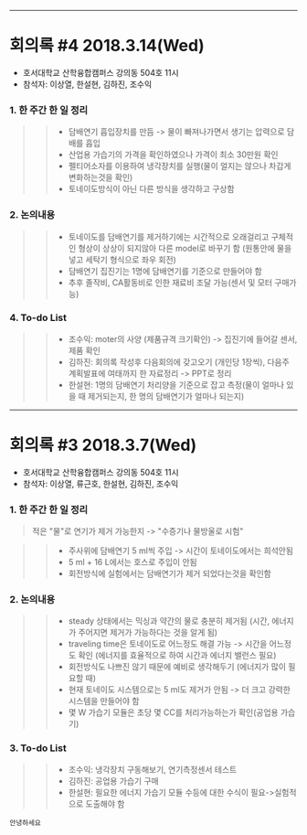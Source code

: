 --------------------------------------------------------------------------------------
# 회의록 #4 2018.3.14(Wed)

* 호서대학교 산학융합캠퍼스 강의동 504호 11시
* 참석자: 이상열, 한설현, 김하진, 조수익

### 1. 한 주간 한 일 정리

>>* 담배연기 흡입장치를 만듬 -> 물이 빠져나가면서 생기는 압력으로 담배를 흡입
>>* 산업용 가습기의 가격을 확인하였으나 가격이 최소 30만원 확인
>>* 펠티어소자를 이용하여 냉각장치를 실행(물이 얼지는 않으나 차갑게 변화하는것을 확인)
>>* 토네이도방식이 아닌 다른 방식을 생각하고 구상함

### 2. 논의내용

>>* 토네이도를 담배연기를 제거하기에는 시간적으로 오래걸리고 구체적인 형상이 상상이 되지않아 다른 model로 바꾸기 함
(원통안에 물을 넣고 세탁기 형식으로 좌우 회전)
>>* 담배연기 집진기는 1명에 담배연기를 기준으로 만들어야 함
>>* 추후 졸작비, CA활동비로 인한 재료비 조달 가능(센서 및 모터 구매가능)
### 4. To-do List

>>* 조수익: moter의 사양 (제품규격 크기확인) -> 집진기에 들어갈 센서, 제품 확인
>>* 김하진: 회의록 작성후 다음회의에 갖고오기 (개인당 1장씩), 다음주 계획발표에 여태까지 한 자료정리 -> PPT로 정리
>>* 한설현: 1명의 담배연기 처리양을 기준으로 잡고 측정(물이 얼마나 있을 때 제거되는지, 한 명의 담배연기가 얼마나 되는지)             
----------------------------------------------------------------------------------------
# 회의록 #3 2018.3.7(Wed)

* 호서대학교 산학융합캠퍼스 강의동 504호 11시
* 참석자: 이상열, 류근호, 한설현, 김하진, 조수익

### 1. 한 주간 한 일 정리

>적은 "물"로 연기가 제거 가능한지 -> "수증기나 물방울로 시험"

>>* 주사위에 담배연기 5 ml씩 주입 -> 시간이 토네이도에서는 희석안됨
>>* 5 ml + 16 L에서는 호스로 주입이 안됨
>>* 회전방식에 실험에서는 담배연기가 제거 되었다는것을 확인함
   
### 2. 논의내용

>>* steady 상태에서는 믹싱과 약간의 물로 충분히 제거됨 (시간, 에너지가 주어지면 제거가 가능하다는 것을 알게 됨)
>>* traveling time은 토네이도로 어느정도 해결 가능 -> 시간을 어느정도 확인 (에너지를 효율적으로 하여 시간과 에너지 밸런스 필요)
>>* 회전방식도 나쁘진 않기 때문에 예비로 생각해두기 (에너지가 많이 필요할 때)
>>* 현재 토네이도 시스템으로는 5 ml도 제거가 안됨 -> 더 크고 강력한 시스템을 만들어야 함
>>* 몇 W 가습기 모듈은 초당 몇 CC를 처리가능하는가 확인(공업용 가습기)

### 3. To-do List

>>* 조수익: 냉각장치 구동해보기, 연기측정센서 테스트
>>* 김하진: 공업용 가습기 구매
>>* 한설현: 필요한 에너지 가습기 모듈 수등에 대한 수식이 필요->실험적으로 도출해야 함

```
안녕하세요
```
